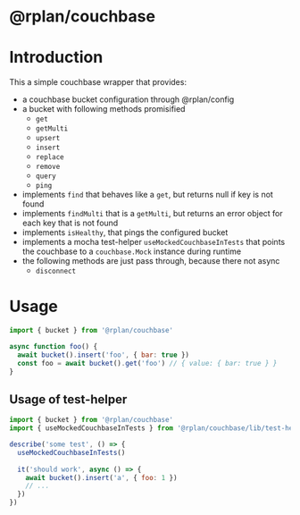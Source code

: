 @rplan/couchbase
================

# Introduction

This a simple couchbase wrapper that provides:

- a couchbase bucket configuration through @rplan/config
- a bucket with following methods promisified
   - `get`
   - `getMulti`
   - `upsert`
   - `insert`
   - `replace`
   - `remove`
   - `query`
   - `ping`
- implements `find` that behaves like a `get`, 
   but returns null if key is not found 
- implements `findMulti` that is a `getMulti`, 
   but returns an error object for each key that is not found
- implements `isHealthy`, that pings the configured bucket
- implements a mocha test-helper `useMockedCouchbaseInTests` that points
   the couchbase to a `couchbase.Mock` instance during runtime    
- the following methods are just pass through, because there not async
   - `disconnect`
   
   
# Usage

```javascript
import { bucket } from '@rplan/couchbase'

async function foo() {
  await bucket().insert('foo', { bar: true })
  const foo = await bucket().get('foo') // { value: { bar: true } }
}

```   

## Usage of test-helper

```javascript
import { bucket } from '@rplan/couchbase'
import { useMockedCouchbaseInTests } from '@rplan/couchbase/lib/test-helper'

describe('some test', () => {
  useMockedCouchbaseInTests()
  
  it('should work', async () => {
    await bucket().insert('a', { foo: 1 })
    // ...
  })
})

```   
